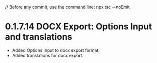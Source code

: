 // Before any commit, use the command line: npx tsc --noEmit

# 0.1.7.14 DOCX Export: Options Input and translations 

- Added Options Input to docx export format.
- Added translations for docx export.